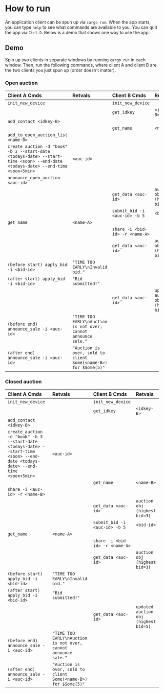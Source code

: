 # How to run

An application client can be spun up via `cargo run`.
When the app starts, you can type `help` to see what commands are available to you.
You can quit the app via `Ctrl-D`.
Below is a demo that shows one way to use the app.

## Demo

Spin up two clients in separate windows by running `cargo run` in each window.
Then, run the following commands, where client A and client B are the two clients you just spun up (order doesn't matter).

### Open auction

| Client A Cmds | Retvals | Client B Cmds | Retvals |
| :--- | :--- | :--- | :--- |
| `init_new_device` | | `init_new_device` | |
| | | `get_idkey` | `<idkey-B>` |
| `add_contact <idkey-B>` | | | |
| | | `get_name` | `<name-B>` |
| `add_to_open_auction_list <name-B>` | | | |
| `create_auction -d "book" -b 3 --start-date <todays-date> --start-time <soon> --end-date <todays-date> --end-time <soon+5min>` | `<auc-id>` | | |
| `announce_open_auction <auc-id>` | | | |
| | | `get_data <auc-id>` | `auction obj (highest bid=3)` |
| | | `submit_bid -i <auc-id> -b 5` | `<bid-id>` |
| `get_name` | `<name-A>` | | |
| | | `share -i <bid-id> -r <name-A>` | |
| | | `get_data <auc-id>` | `auction obj (highest bid=3)` |
| `(before start) apply_bid -i <bid-id>` | `"TIME TOO EARLY\nInvalid bid."` | | |
| `(after start) apply_bid -i <bid-id>` | `"Bid submitted!"` | | |
| | | `get_data <auc-id>` | `updated auction obj (highest bid=5)` |
| `(before end) announce_sale -i <auc-id>` | `"TIME TOO EARLY\nAuction is not over, cannot announce sale."` | | |
| `(after end) announce_sale -i <auc-id>` | `"Auction is over, sold to client Some(<name-B>) for $Some(5)"` | | |

### Closed auction

| Client A Cmds | Retvals | Client B Cmds | Retvals |
| :--- | :--- | :--- | :--- |
| `init_new_device` | | `init_new_device` | |
| | | `get_idkey` | `<idkey-B>` |
| `add_contact <idkey-B>` | | | |
| `create_auction -d "book" -b 3 --start-date <todays-date> --start-time <soon> --end-date <todays-date> --end-time <soon+5min>` | `<auc-id>` | | |
| | | `get_name` | `<name-B>` |
| `share -i <auc-id> -r <name-B>` | | | |
| | | `get_data <auc-id>` | `auction obj (highest bid=3)` |
| | | `submit_bid -i <auc-id> -b 5` | `<bid-id>` |
| `get_name` | `<name-A>` | | |
| | | `share -i <bid-id> -r <name-A>` | |
| | | `get_data <auc-id>` | `auction obj (highest bid=3)` |
| `(before start) apply_bid -i <bid-id>` | `"TIME TOO EARLY\nInvalid bid."` | | |
| `(after start) apply_bid -i <bid-id>` | `"Bid submitted!"` | | |
| | | `get_data <auc-id>` | `updated auction obj (highest bid=5)` |
| `(before end) announce_sale -i <auc-id>` | `"TIME TOO EARLY\nAuction is not over, cannot announce sale."` | | |
| `(after end) announce_sale -i <auc-id>` | `"Auction is over, sold to client Some(<name-B>) for $Some(5)"` | | |


